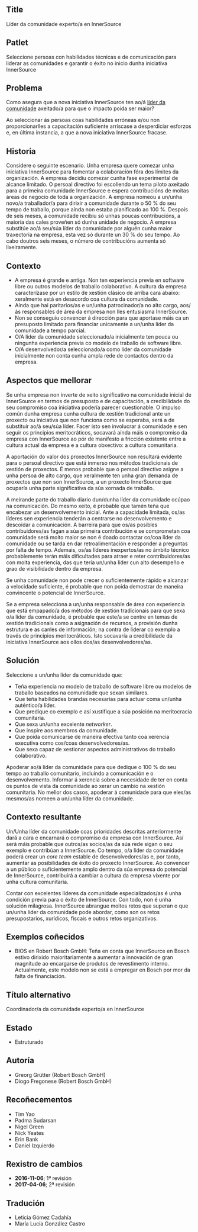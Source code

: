 ## Title

Líder da comunidade experto/a en InnerSource

## Patlet

Seleccione persoas con habilidades técnicas e de comunicación para liderar as comunidades e garantir o éxito no inicio dunha iniciativa InnerSource

## Problema

Como asegura que a nova iniciativa InnerSource ten ao/á [líder da comunidade](http://www.artofcommunityonline.org/) axeitado/a para que o impacto poida ser maior?

Ao seleccionar ás persoas coas habilidades erróneas e/ou non proporcionarlles a capacitación suficiente arríscase a desperdiciar esforzos e, en última instancia, a que a nova iniciativa InnerSource fracase. 

## Historia

Considere o seguinte escenario. Unha empresa quere comezar unha iniciativa InnerSource para fomentar a colaboración fóra dos límites da organización. A empresa decidiu comezar cunha fase experimental de alcance limitado. O persoal directivo foi escollendo un tema piloto axeitado para a primeira comunidade InnerSource e espera contribucións de moitas áreas de negocio de toda a organización. A empresa nomeou a un/unha novo/a traballador/a para dirixir a comunidade durante o 50 % do seu tempo de traballo, porque aínda non estaba planificado ao 100 %. Despois de seis meses, a comunidade recibiu só unhas poucas contribucións, a maioría das cales proveñen só dunha unidade de negocio. A empresa substitúe ao/á seu/súa líder da comunidade por alguén cunha maior traxectoria na empresa, esta vez só durante un 30 % do seu tempo. Ao cabo doutros seis meses, o número de contribucións aumenta só lixeiramente.

## Contexto

- A empresa é grande e antiga. Non ten experiencia previa en software libre ou outros modelos de traballo colaborativo. A cultura da empresa caracterízase por un estilo de xestión clásico de arriba cara abaixo: xeralmente está en desacordo coa cultura da comunidade. 
- Aínda que hai paritarios/as e un/unha patrocinador/a no alto cargo, aos/ás responsables de área da empresa non lles entusiasma InnerSource. 
- Non se conseguiu convencer á dirección para que aportase máis ca un presuposto limitado para financiar unicamente a un/unha líder da comunidade a tempo parcial. 
- O/A líder da comunidade seleccionado/a inicialmente ten pouca ou ningunha experiencia previa co modelo de traballo de software libre.
- O/A desenvolvedor/a seleccionado/a como líder da comunidade inicialmente non conta cunha ampla rede de contactos dentro da empresa. 

## Aspectos que mellorar

Se unha empresa non inverte de xeito significativo na comunidade inicial de InnerSource en termos de presuposto e de capacitación, a credibilidade do seu compromiso coa iniciativa podería parecer cuestionable. O impulso común dunha empresa cunha cultura de xestión tradicional ante un proxecto ou iniciativa que non funciona como se esperaba, será a de substituír ao/á seu/súa líder. Facer isto sen involucrar á comunidade e sen seguir os principios meritocráticos, socavará aínda máis o compromiso da empresa con InnerSource ao pór de manifesto a fricción existente entre a cultura actual da empresa e a cultura obxectivo: a cultura comunitaria. 

A aportación do valor dos proxectos InnerSource non resultará evidente para o persoal directivo que está inmerso nos métodos tradicionais de xestión de proxectos. É menos probable que o persoal directivo asigne a unha persoa de alto cargo, que xeralmente ten unha gran demanda de proxectos que non son InnerSource, a un proxecto InnerSource que ocuparía unha parte significativa da súa xornada de traballo. 

A meirande parte do traballo diario dun/dunha líder da comunidade ocúpao na comunicación. Do mesmo xeito, é probable que tamén teña que encabezar un desenvolvemento inicial. Ante a capacidade limitada, os/as líderes sen experiencia tenderán a centrarse no desenvolvemento e descoidar a comunicación. A barreira para que os/as posibles contribuidores/as fagan a súa primeira contribución e se comprometan coa comunidade será moito maior se non é doado contactar co/coa líder da comunidade ou se tarda en dar retroalimentación e responder a preguntas por falta de tempo. Ademais, os/as líderes inexpertos/as no ámbito técnico probablemente terán máis dificultades para atraer e reter contribuidores/as con moita experiencia, das que tería un/unha líder cun alto desempeño e grao de visibilidade dentro da empresa. 

Se unha comunidade non pode crecer o suficientemente rápido e alcanzar a velocidade suficiente, é probable que non poida demostrar de maneira convincente o potencial de InnerSource. 

Se a empresa selecciona a un/unha responsable de área con experiencia que está empapado/a dos métodos de xestión tradicionais para que sexa o/a líder da comunidade, é probable que este/a se centre en temas de xestión tradicionais como a asignación de recursos, a provisión dunha estrutura e as canles de información; na contra de liderar co exemplo a través de principios meritocráticos. Isto socavaría a credibilidade da iniciativa InnerSource aos ollos dos/as desenvolvedores/as. 

## Solución

Seleccione a un/unha líder da comunidade que: 

- Teña experiencia no modelo de traballo de software libre ou modelos de traballo baseados na comunidade que sexan similares.
- Que teña habilidades brandas necesarias para actuar coma un/unha auténtico/a líder.
- Que predique co exemplo e así xustifique a súa posición na meritocracia comunitaria. 
- Que sexa un/unha excelente *networker*.
- Que inspire aos membros da comunidade.
- Que poida comunicarse de maneira efectiva tanto coa xerencia executiva como cos/coas desenvolvedores/as. 
- Que sexa capaz de xestionar aspectos administrativos do traballo colaborativo.

Apoderar ao/á líder da comunidade para que dedique o 100 % do seu tempo ao traballo comunitario, incluíndo a comunicación e o desenvolvemento. Informar á xerencia sobre a necesidade de ter en conta os puntos de vista da comunidade ao xerar un cambio na xestión comunitaria. No mellor dos casos, apoderar á comunidade para que eles/as mesmos/as nomeen a un/unha líder da comunidade.

## Contexto resultante

Un/Unha líder da comunidade coas prioridades descritas anteriormente dará a cara e encarnará o compromiso da empresa con InnerSource. Así será máis probable que outros/as socios/as da súa rede sigan o seu exemplo e contribúan a InnerSource. Co tempo, o/a líder da comunidade poderá crear un *core team* estable de desenvolvedores/as e, por tanto, aumentar as posibilidades de éxito do proxecto InnerSource. Ao convencer a un público o suficientemente amplo dentro da súa empresa do potencial de InnerSource, contribuirá a cambiar a cultura da empresa vixente por unha cultura comunitaria. 

Contar con excelentes líderes da comunidade especializados/as é unha condición previa para o éxito de InnerSource. Con todo, non é unha solución milagrosa. InnerSource abrangue moitos retos que superan o que un/unha líder da comunidade pode abordar, como son os retos presupostarios, xurídicos, fiscais e outros retos organizativos. 

## Exemplos coñecidos

- BIOS en Robert Bosch GmbH: Teña en conta que InnerSource en Bosch estivo dirixido maioritariamente a aumentar a innovación de gran magnitude ao encargarse de produtos de revestimento interno. Actualmente, este modelo non se está a empregar en Bosch por mor da falta de financiación. 

## Título alternativo

Coordinador/a da comunidade experto/a en InnerSource

## Estado

- Estruturado

## Autoría

- Greorg Grütter (Robert Bosch GmbH)
- Diogo Fregonese (Robert Bosch GmbH)

## Recoñecementos

- Tim Yao
- Padma Sudarsan
- Nigel Green
- Nick Yeates
- Erin Bank
- Daniel Izquierdo

## Rexistro de cambios

- **2016-11-06**; 1ª revisión
- **2017-04-06**; 2ª revisión

## Tradución

- Leticia Gómez Cadahía
- María Lucía González Castro